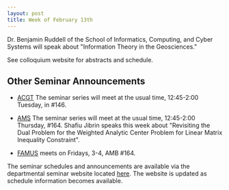 ```yaml
---
layout: post
title: Week of February 13th
---
```

Dr. Benjamin Ruddell of the School of Informatics, Computing, and Cyber Systems will speak
about "Information Theory in the Geosciences."

See colloquium website for abstracts and schedule.

## Other Seminar Announcements ##

- [ACGT](acgtSpring2017) The seminar series will meet at the usual time, 12:45-2:00 Tuesday, 
   in #146.

- [AMS](amsSpring2017) The seminar series will meet at the usual time, 12:45-2:00 Thursday,
   #164. Shafiu Jibrin speaks this week about
   "Revisiting the Dual Problem for the Weighted Analytic Center Problem for Linear Matrix Inequality Constraint".

- [FAMUS](famusSpring2017) meets on Fridays, 3-4, AMB #164.

The seminar schedules and announcements are available via the departmental seminar
website located [here](http://naumathstat.github.io/seminars).
The website is updated as  schedule information becomes available.
